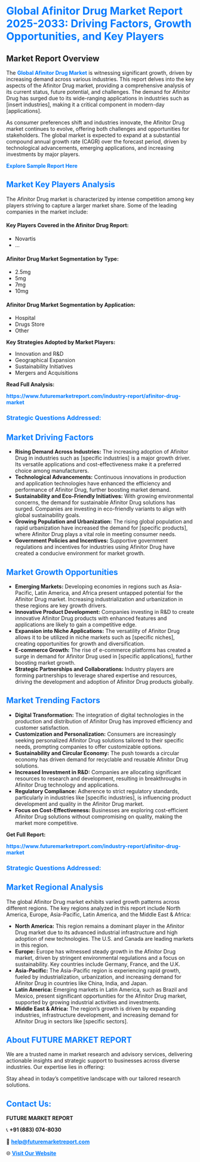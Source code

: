 <h1 style="color: #007BFF;">Global Afinitor Drug Market Report 2025-2033: Driving Factors, Growth Opportunities, and Key Players</h1>

<section id="overview">
<h2>Market Report Overview</h2>
<p>The <a href="https://www.futuremarketreport.com/industry-report/afinitor-drug-market" style="color: #007BFF; text-decoration: none;"><strong>Global Afinitor Drug Market</strong></a> is witnessing significant growth, driven by increasing demand across various industries. This report delves into the key aspects of the Afinitor Drug market, providing a comprehensive analysis of its current status, future potential, and challenges. The demand for Afinitor Drug has surged due to its wide-ranging applications in industries such as [insert industries], making it a critical component in modern-day [applications].</p>
<p>As consumer preferences shift and industries innovate, the Afinitor Drug market continues to evolve, offering both challenges and opportunities for stakeholders. The global market is expected to expand at a substantial compound annual growth rate (CAGR) over the forecast period, driven by technological advancements, emerging applications, and increasing investments by major players.</p>
</section>

<section id="overview">
<p><a href="https://www.futuremarketreport.com/request-sample/reportId=106317" style="color: #007BFF; text-decoration: none;"><strong>Explore Sample Report Here</strong></a></p>
</section>

<section id="key-players">
<h2 style="color: #007BFF;">Market Key Players Analysis</h2>
<p>The Afinitor Drug market is characterized by intense competition among key players striving to capture a larger market share. Some of the leading companies in the market include:</p>
<h4>Key Players Covered in the Afinitor Drug Report:</h4>
<ul><li>Novartis</li><li>...</li></ul>
<h4>Afinitor Drug Market Segmentation by Type:</h4>
<ul><li>2.5mg</li><li>5mg</li><li>7mg</li><li>10mg</li></ul>

<h4>Afinitor Drug Market Segmentation by Application:</h4>
<ul><li>Hospital</li><li>Drugs Store</li><li>Other</li></ul>
<p><strong>Key Strategies Adopted by Market Players:</strong></p>
<ul>
<li>Innovation and R&D</li>
<li>Geographical Expansion</li>
<li>Sustainability Initiatives</li>
<li>Mergers and Acquisitions</li>
</ul>
</section>

<section>
<p><strong>Read Full Analysis: </strong></p><a href="https://www.futuremarketreport.com/industry-report/afinitor-drug-market" style="color: #007BFF; text-decoration: none;"><strong>https://www.futuremarketreport.com/industry-report/afinitor-drug-market</strong></a>
<h3 style="color: #007BFF;">Strategic Questions Addressed:</h3>
</section>

<section id="driving-factors">
<h2 style="color: #007BFF;">Market Driving Factors</h2>
<ul>
<li><strong>Rising Demand Across Industries:</strong> The increasing adoption of Afinitor Drug in industries such as [specific industries] is a major growth driver. Its versatile applications and cost-effectiveness make it a preferred choice among manufacturers.</li>
<li><strong>Technological Advancements:</strong> Continuous innovations in production and application technologies have enhanced the efficiency and performance of Afinitor Drug, further boosting market demand.</li>
<li><strong>Sustainability and Eco-Friendly Initiatives:</strong> With growing environmental concerns, the demand for sustainable Afinitor Drug solutions has surged. Companies are investing in eco-friendly variants to align with global sustainability goals.</li>
<li><strong>Growing Population and Urbanization:</strong> The rising global population and rapid urbanization have increased the demand for [specific products], where Afinitor Drug plays a vital role in meeting consumer needs.</li>
<li><strong>Government Policies and Incentives:</strong> Supportive government regulations and incentives for industries using Afinitor Drug have created a conducive environment for market growth.</li>
</ul>
</section>

<section id="growth-opportunities">
<h2 style="color: #007BFF;">Market Growth Opportunities</h2>
<ul>
<li><strong>Emerging Markets:</strong> Developing economies in regions such as Asia-Pacific, Latin America, and Africa present untapped potential for the Afinitor Drug market. Increasing industrialization and urbanization in these regions are key growth drivers.</li>
<li><strong>Innovative Product Development:</strong> Companies investing in R&D to create innovative Afinitor Drug products with enhanced features and applications are likely to gain a competitive edge.</li>
<li><strong>Expansion into Niche Applications:</strong> The versatility of Afinitor Drug allows it to be utilized in niche markets such as [specific niches], creating opportunities for growth and diversification.</li>
<li><strong>E-commerce Growth:</strong> The rise of e-commerce platforms has created a surge in demand for Afinitor Drug used in [specific applications], further boosting market growth.</li>
<li><strong>Strategic Partnerships and Collaborations:</strong> Industry players are forming partnerships to leverage shared expertise and resources, driving the development and adoption of Afinitor Drug products globally.</li>
</ul>
</section>

<section id="trending-factors">
<h2 style="color: #007BFF;">Market Trending Factors</h2>
<ul>
<li><strong>Digital Transformation:</strong> The integration of digital technologies in the production and distribution of Afinitor Drug has improved efficiency and customer satisfaction.</li>
<li><strong>Customization and Personalization:</strong> Consumers are increasingly seeking personalized Afinitor Drug solutions tailored to their specific needs, prompting companies to offer customizable options.</li>
<li><strong>Sustainability and Circular Economy:</strong> The push towards a circular economy has driven demand for recyclable and reusable Afinitor Drug solutions.</li>
<li><strong>Increased Investment in R&D:</strong> Companies are allocating significant resources to research and development, resulting in breakthroughs in Afinitor Drug technology and applications.</li>
<li><strong>Regulatory Compliance:</strong> Adherence to strict regulatory standards, particularly in industries like [specific industries], is influencing product development and quality in the Afinitor Drug market.</li>
<li><strong>Focus on Cost-Effectiveness:</strong> Businesses are exploring cost-efficient Afinitor Drug solutions without compromising on quality, making the market more competitive.</li>
</ul>
</section>

<section>
<p><strong>Get Full Report: </strong></p><a href="https://www.futuremarketreport.com/industry-report/afinitor-drug-market" style="color: #007BFF; text-decoration: none;"><strong>https://www.futuremarketreport.com/industry-report/afinitor-drug-market</strong></a>
<h3 style="color: #007BFF;">Strategic Questions Addressed:</h3>
</section>


<section id="regional-analysis">
<h2 style="color: #007BFF;">Market Regional Analysis</h2>
<p>The global Afinitor Drug market exhibits varied growth patterns across different regions. The key regions analyzed in this report include North America, Europe, Asia-Pacific, Latin America, and the Middle East & Africa:</p>
<ul>
<li><strong>North America:</strong> This region remains a dominant player in the Afinitor Drug market due to its advanced industrial infrastructure and high adoption of new technologies. The U.S. and Canada are leading markets in this region.</li>
<li><strong>Europe:</strong> Europe has witnessed steady growth in the Afinitor Drug market, driven by stringent environmental regulations and a focus on sustainability. Key countries include Germany, France, and the U.K.</li>
<li><strong>Asia-Pacific:</strong> The Asia-Pacific region is experiencing rapid growth, fueled by industrialization, urbanization, and increasing demand for Afinitor Drug in countries like China, India, and Japan.</li>
<li><strong>Latin America:</strong> Emerging markets in Latin America, such as Brazil and Mexico, present significant opportunities for the Afinitor Drug market, supported by growing industrial activities and investments.</li>
<li><strong>Middle East & Africa:</strong> The region’s growth is driven by expanding industries, infrastructure development, and increasing demand for Afinitor Drug in sectors like [specific sectors].</li>
</ul>
</section>

<footer>
<h2 style="color: #007BFF;">About FUTURE MARKET REPORT</h2>
<p>We are a trusted name in market research and advisory services, delivering actionable insights and strategic support to businesses across diverse industries. Our expertise lies in offering:</p>

<p>Stay ahead in today’s competitive landscape with our tailored research solutions.</p>

<h2 style="color: #007BFF;">Contact Us:</h2>
<p><strong>FUTURE MARKET REPORT</strong></p>
<p>📞 <strong>+91 (883) 074-8030</strong></p>
<p>📧 <strong><a href="mailto:help@futuremarketreport.com" style="color: #007BFF;">help@futuremarketreport.com</a></strong></p>
<p>🌐 <strong><a href="https://www.futuremarketreport.com/" style="color: #007BFF;">Visit Our Website</a></strong></p>
</footer>